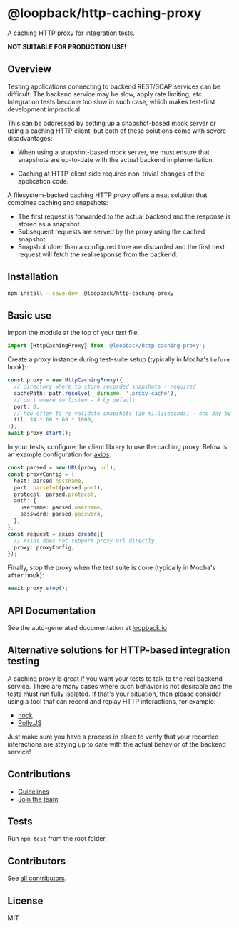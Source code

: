 # @loopback/http-caching-proxy

A caching HTTP proxy for integration tests.

**NOT SUITABLE FOR PRODUCTION USE!**

## Overview

Testing applications connecting to backend REST/SOAP services can be difficult:
The backend service may be slow, apply rate limiting, etc. Integration tests
become too slow in such case, which makes test-first development impractical.

This can be addressed by setting up a snapshot-based mock server or using a
caching HTTP client, but both of these solutions come with severe disadvantages:

- When using a snapshot-based mock server, we must ensure that snapshots are
  up-to-date with the actual backend implementation.

- Caching at HTTP-client side requires non-trivial changes of the application
  code.

A filesystem-backed caching HTTP proxy offers a neat solution that combines
caching and snapshots:

- The first request is forwarded to the actual backend and the response is
  stored as a snapshot.
- Subsequent requests are served by the proxy using the cached snapshot.
- Snapshot older than a configured time are discarded and the first next request
  will fetch the real response from the backend.

## Installation

```sh
npm install --save-dev  @loopback/http-caching-proxy
```

## Basic use

Import the module at the top of your test file.

```ts
import {HttpCachingProxy} from '@loopback/http-caching-proxy';
```

Create a proxy instance during test-suite setup (typically in Mocha's `before`
hook):

```ts
const proxy = new HttpCachingProxy({
  // directory where to store recorded snapshots - required
  cachePath: path.resolve(__dirname, '.proxy-cache'),
  // port where to listen - 0 by default
  port: 0,
  // how often to re-validate snapshots (in milliseconds) - one day by default
  ttl: 24 * 60 * 60 * 1000,
});
await proxy.start();
```

In your tests, configure the client library to use the caching proxy. Below is
an example configuration for [axios](https://github.com/axios/axios):

```ts
const parsed = new URL(proxy.url);
const proxyConfig = {
  host: parsed.hostname,
  port: parseInt(parsed.port),
  protocol: parsed.protocol,
  auth: {
    username: parsed.username,
    password: parsed.password,
  },
};
const request = axios.create({
  // Axios does not support proxy url directly
  proxy: proxyConfig,
});
```

Finally, stop the proxy when the test suite is done (typically in Mocha's
`after` hook):

```ts
await proxy.stop();
```

## API Documentation

See the auto-generated documentation at
[loopback.io](https://loopback.io/doc/en/lb4/apidocs.http-caching-proxy.html)

## Alternative solutions for HTTP-based integration testing

A caching proxy is great if you want your tests to talk to the real backend
service. There are many cases where such behavior is not desirable and the tests
must run fully isolated. If that's your situation, then please consider using a
tool that can record and replay HTTP interactions, for example:

- [nock](https://www.npmjs.com/package/nock)
- [Polly.JS](https://netflix.github.io/pollyjs/#/)

Just make sure you have a process in place to verify that your recorded
interactions are staying up to date with the actual behavior of the backend
service!

## Contributions

- [Guidelines](https://github.com/loopbackio/loopback-next/blob/master/docs/CONTRIBUTING.md)
- [Join the team](https://github.com/loopbackio/loopback-next/issues/110)

## Tests

Run `npm test` from the root folder.

## Contributors

See
[all contributors](https://github.com/loopbackio/loopback-next/graphs/contributors).

## License

MIT
